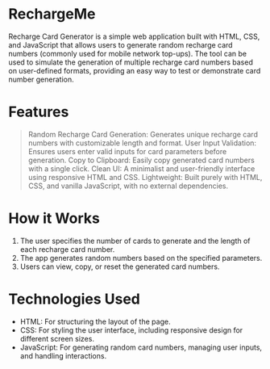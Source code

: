 # RechargeMe
Recharge Card Generator is a simple web application built with HTML, CSS, and JavaScript that allows users to generate random recharge card numbers (commonly used for mobile network top-ups). 
The tool can be used to simulate the generation of multiple recharge card numbers based on user-defined formats, providing an easy way to test or demonstrate card number generation.

# Features
> Random Recharge Card Generation: Generates unique recharge card numbers with customizable length and format.
> User Input Validation: Ensures users enter valid inputs for card parameters before generation.
> Copy to Clipboard: Easily copy generated card numbers with a single click.
> Clean UI: A minimalist and user-friendly interface using responsive HTML and CSS.
> Lightweight: Built purely with HTML, CSS, and vanilla JavaScript, with no external dependencies.


# How it Works
1. The user specifies the number of cards to generate and the length of each recharge card number.
2. The app generates random numbers based on the specified parameters.
3. Users can view, copy, or reset the generated card numbers.


# Technologies Used
* HTML: For structuring the layout of the page.
* CSS: For styling the user interface, including responsive design for different screen sizes.
* JavaScript: For generating random card numbers, managing user inputs, and handling interactions.
